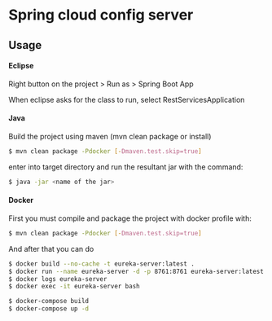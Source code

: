 # Spring cloud config server

## Usage
#### Eclipse
Right button on the project > Run as > Spring Boot App

When eclipse asks for the class to run, select RestServicesApplication
#### Java
Build the project using maven (mvn clean package or install)
```sh
$ mvn clean package -Pdocker [-Dmaven.test.skip=true]
```
enter into target directory and run the resultant jar with the command: 
```sh
$ java -jar <name of the jar>
```
#### Docker

First you must compile and package the project with docker profile with:
```sh
$ mvn clean package -Pdocker [-Dmaven.test.skip=true]
```
And after that you can do
```sh
$ docker build --no-cache -t eureka-server:latest .
$ docker run --name eureka-server -d -p 8761:8761 eureka-server:latest
$ docker logs eureka-server
$ docker exec -it eureka-server bash

$ docker-compose build
$ docker-compose up -d
```
